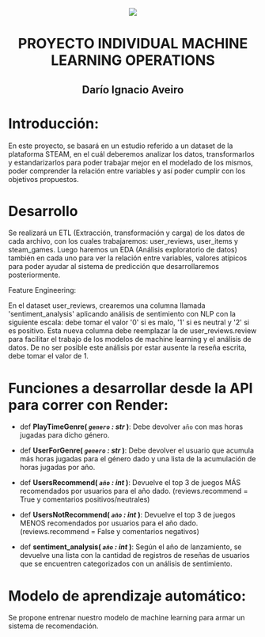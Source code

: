 <p align=center><img src=https://d31uz8lwfmyn8g.cloudfront.net/Assets/logo-henry-white-lg.png><p>

# <h1 align=center> **PROYECTO INDIVIDUAL MACHINE LEARNING OPERATIONS** </h1>
<h2 align='center'>Darío Ignacio Aveiro</h2>


# Introducción:

En este proyecto, se basará en un estudio referido a un dataset de la plataforma STEAM, en el cuál deberemos analizar los datos, transformarlos y estandarizarlos para poder trabajar mejor en el modelado de los mismos, poder comprender la relación entre variables y así poder cumplir con los objetivos propuestos.

# Desarrollo

Se realizará un ETL (Extracción, transformación y carga) de los datos de cada archivo, con los cuales trabajaremos: user_reviews, user_items y steam_games.
Luego haremos un EDA (Análisis exploratorio de datos) también en cada uno para ver la relación entre variables, valores atípicos para poder ayudar al sistema de predicción que desarrollaremos posteriormente.

Feature Engineering: 

En el dataset user_reviews, crearemos una columna llamada 'sentiment_analysis' aplicando análisis de sentimiento con NLP con la siguiente escala: debe tomar el valor '0' si es malo, '1' si es neutral y '2' si es positivo. Esta nueva columna debe reemplazar la de user_reviews.review para facilitar el trabajo de los modelos de machine learning y el análisis de datos. De no ser posible este análisis por estar ausente la reseña escrita, debe tomar el valor de 1.

# Funciones a desarrollar desde la API para correr con Render:

+ def **PlayTimeGenre( *`genero` : str* )**:
    Debe devolver `año` con mas horas jugadas para dicho género.

+ def **UserForGenre( *`genero` : str* )**:
    Debe devolver el usuario que acumula más horas jugadas para el género dado y una lista de la acumulación de horas jugadas por año.

+ def **UsersRecommend( *`año` : int* )**:
   Devuelve el top 3 de juegos MÁS recomendados por usuarios para el año dado. (reviews.recommend = True y comentarios positivos/neutrales)

+ def **UsersNotRecommend( *`año` : int* )**:
   Devuelve el top 3 de juegos MENOS recomendados por usuarios para el año dado. (reviews.recommend = False y comentarios negativos)

+ def **sentiment_analysis( *`año` : int* )**:
    Según el año de lanzamiento, se devuelve una lista con la cantidad de registros de reseñas de usuarios que se encuentren categorizados con un análisis de sentimiento.
  
# Modelo de aprendizaje automático:
Se propone entrenar nuestro modelo de machine learning para armar un sistema de recomendación.

